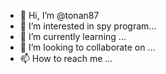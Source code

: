 - 👋 Hi, I’m @tonan87
- 👀 I’m interested in spy program...
- 🌱 I’m currently learning ...
- 💞️ I’m looking to collaborate on ...
- 📫 How to reach me ...

<!---
tonan87/tonan87 is a ✨ special ✨ repository because its `README.md` (this file) appears on your GitHub profile.
You can click the Preview link to take a look at your changes.
--
->

